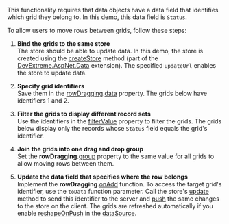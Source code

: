 This functionality requires that data objects have a data field that identifies which grid they belong to. In this demo, this data field is `Status`.

To allow users to move rows between grids, follow these steps:

1. **Bind the grids to the same store**         
The store should be able to update data. In this demo, the store is created using the <a href="https://github.com/DevExpress/DevExtreme.AspNet.Data/blob/master/docs/client-side-with-jquery.md#api-reference" target="_blank">createStore</a> method (part of the <a href="https://github.com/DevExpress/DevExtreme.AspNet.Data#devextreme-aspnet-data" target="_blank">DevExtreme.AspNet.Data</a> extension). The specified `updateUrl` enables the store to update data.

1. **Specify grid identifiers**         
Save them in the [rowDragging][0].[data][1] property. The grids below have identifiers 1 and 2.

1. **Filter the grids to display different record sets**        
Use the identifiers in the [filterValue][2] property to filter the grids. The grids below display only the records whose `Status` field equals the grid's identifier.

1. **Join the grids into one drag and drop group**          
Set the **rowDragging**.[group][3] property to the same value for all grids to allow moving rows between them.

1. **Update the data field that specifies where the row belongs**         
Implement the **rowDragging**.[onAdd][4] function. To access the target grid's identifier, use the `toData` function parameter. Call the store's [update][5] method to send this identifier to the server and [push][6] the same changes to the store on the client. The grids are refreshed automatically if you enable [reshapeOnPush][7] in the [dataSource][8].

[0]: /Documentation/ApiReference/UI_Components/dxDataGrid/Configuration/rowDragging/
[1]: /Documentation/ApiReference/UI_Components/dxDataGrid/Configuration/rowDragging/#data
[2]: /Documentation/ApiReference/UI_Components/dxDataGrid/Configuration/#filterValue
[3]: /Documentation/ApiReference/UI_Components/dxDataGrid/Configuration/rowDragging/#group
[4]: /Documentation/ApiReference/UI_Components/dxDataGrid/Configuration/rowDragging/#onAdd
[5]: /Documentation/ApiReference/Data_Layer/CustomStore/Methods/#updatekey_values
[6]: /Documentation/ApiReference/Data_Layer/CustomStore/Methods/#pushchanges
[7]: /Documentation/ApiReference/Data_Layer/DataSource/Configuration/#reshapeOnPush
[8]: /Documentation/ApiReference/UI_Components/dxDataGrid/Configuration/#dataSource